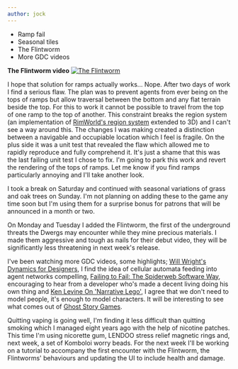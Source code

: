 ```yaml
---
author: jock
---
```

* Ramp fail
* Seasonal tiles
* The Flintworm
* More GDC videos

**The Flintworm video**
[![The Flintworm](http://img.youtube.com/vi/J-_1ubH7eLM/0.jpg)](https://youtu.be/J-_1ubH7eLM)

I hope that solution for ramps actually works... Nope. After two days of work I find a serious flaw. The plan was to prevent agents from ever being on the tops of ramps but allow traversal between the bottom and any flat terrain beside the top. For this to work it cannot be possible to travel from the top of one ramp to the top of another. This constraint breaks the region system (an implementation of [RimWorld's region system](https://youtu.be/RMBQn_sg7DA) extended to 3D) and I can't see a way around this. The changes I was making created a distinction between a navigable and occupiable location which I feel is fragile. On the plus side it was a unit test that revealed the flaw which allowed me to rapidly reproduce and fully comprehend it. It's just a shame that this was the last failing unit test I chose to fix. I'm going to park this work and revert the rendering of the tops of ramps. Let me know if you find ramps particularly annoying and I'll take another look.

I took a break on Saturday and continued with seasonal variations of grass and oak trees on Sunday. I'm not planning on adding these to the game any time soon but I'm using them for a surprise bonus for patrons that will be announced in a month or two.

On Monday and Tuesday I added the Flintworm, the first of the underground threats the Dwergs may encounter while they mine precious materials. I made them aggressive and tough as nails for their debut video, they will be significantly less threatening in next week's release.

I've been watching more GDC videos, some highlights; [Will Wright's Dynamics for Designers](https://youtu.be/JBcfiiulw-8), I find the idea of cellular automata feeding into agent networks compelling, [Failing to Fail: The Spiderweb Software Way](https://youtu.be/stxVBJem3Rs), encouraging to hear from a developer who's made a decent living doing his own thing and [Ken Levine On 'Narrative Lego'](https://youtu.be/p40p0AVUH70), I agree that we don't need to model people, it's enough to model characters. It will be interesting to see what comes out of [Ghost Story Games](https://www.ghoststorygames.com/).

Quitting vaping is going well, I'm finding it less difficult than quitting smoking which I managed eight years ago with the help of nicotine patches. This time I'm using nicorette gum, LENDOO stress relief magnetic rings and, next week, a set of Komboloi worry beads.
For the next week I'll be working on a tutorial to accompany the first encounter with the Flintworm, the Flintworms' behaviours and updating the UI to include health and damage.
